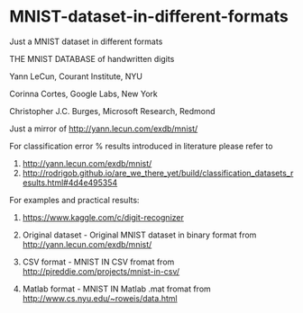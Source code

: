 # MNIST-dataset-in-different-formats
Just a MNIST dataset in different formats


THE MNIST DATABASE of handwritten digits

Yann LeCun, Courant Institute, NYU

Corinna Cortes, Google Labs, New York

Christopher J.C. Burges, Microsoft Research, Redmond

Just a mirror of http://yann.lecun.com/exdb/mnist/

For classification error % results introduced in literature please refer to
1. http://yann.lecun.com/exdb/mnist/
2. http://rodrigob.github.io/are_we_there_yet/build/classification_datasets_results.html#4d4e495354

For examples and practical results:
1) https://www.kaggle.com/c/digit-recognizer

1) Original dataset - Original MNIST dataset in binary format from http://yann.lecun.com/exdb/mnist/
2) CSV format - MNIST IN CSV fromat from http://pjreddie.com/projects/mnist-in-csv/
3) Matlab format - MNIST IN Matlab .mat fromat from http://www.cs.nyu.edu/~roweis/data.html

